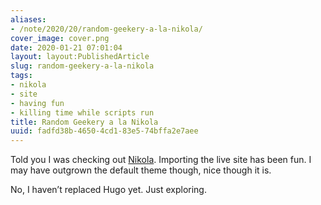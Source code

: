 ```yaml
---
aliases:
- /note/2020/20/random-geekery-a-la-nikola/
cover_image: cover.png
date: 2020-01-21 07:01:04
layout: layout:PublishedArticle
slug: random-geekery-a-la-nikola
tags:
- nikola
- site
- having fun
- killing time while scripts run
title: Random Geekery a la Nikola
uuid: fadfd38b-4650-4cd1-83e5-74bffa2e7aee
---
```


Told you I was checking out [Nikola](https://getnikola.com). Importing
the live site has been fun. I may have outgrown the default theme
though, nice though it is.

No, I haven’t replaced Hugo yet. Just exploring.